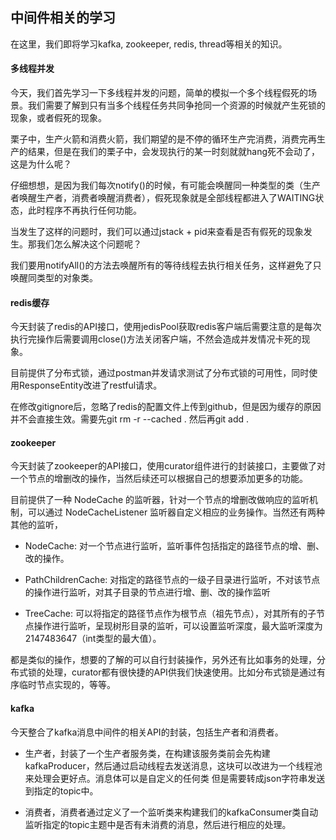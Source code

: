 ## 中间件相关的学习

在这里，我们即将学习kafka, zookeeper, redis, thread等相关的知识。

#### 多线程并发

今天，我们首先学习一下多线程并发的问题，简单的模拟一个多个线程假死的场景。我们需要了解到只有当多个线程任务共同争抢同一个资源的时候就产生死锁的现象，或者假死的现象。

栗子中，生产火箭和消费火箭，我们期望的是不停的循环生产完消费，消费完再生产的结果，但是在我们的栗子中，会发现执行的某一时刻就就hang死不会动了，这是为什么呢？

仔细想想，是因为我们每次notify()的时候，有可能会唤醒同一种类型的类（生产者唤醒生产者，消费者唤醒消费者），假死现象就是全部线程都进入了WAITING状态，此时程序不再执行任何功能。

当发生了这样的问题时，我们可以通过jstack + pid来查看是否有假死的现象发生。那我们怎么解决这个问题呢？

我们要用notifyAll()的方法去唤醒所有的等待线程去执行相关任务，这样避免了只唤醒同类型的对象类。

#### redis缓存

今天封装了redis的API接口，使用jedisPool获取redis客户端后需要注意的是每次执行完操作后需要调用close()方法关闭客户端，不然会造成并发情况卡死的现象。

目前提供了分布式锁，通过postman并发请求测试了分布式锁的可用性，同时使用ResponseEntity改进了restful请求。

在修改gitignore后，忽略了redis的配置文件上传到github，但是因为缓存的原因并不会直接生效。需要先git rm -r --cached . 然后再git add .

#### zookeeper

今天封装了zookeeper的API接口，使用curator组件进行的封装接口，主要做了对一个节点的增删改的操作，当然后续还可以根据自己的想要添加更多的功能。

目前提供了一种 NodeCache 的监听器，针对一个节点的增删改做响应的监听机制，可以通过 NodeCacheListener 监听器自定义相应的业务操作。当然还有两种其他的监听，

* NodeCache: 对一个节点进行监听，监听事件包括指定的路径节点的增、删、改的操作。

* PathChildrenCache: 对指定的路径节点的一级子目录进行监听，不对该节点的操作进行监听，对其子目录的节点进行增、删、改的操作监听

* TreeCache:  可以将指定的路径节点作为根节点（祖先节点），对其所有的子节点操作进行监听，呈现树形目录的监听，可以设置监听深度，最大监听深度为2147483647（int类型的最大值）。

都是类似的操作，想要的了解的可以自行封装操作，另外还有比如事务的处理，分布式锁的处理，curator都有很快捷的API供我们快速使用。比如分布式锁是通过有序临时节点实现的，等等。

#### kafka

今天整合了kafka消息中间件的相关API的封装，包括生产者和消费者。

* 生产者，封装了一个生产者服务类，在构建该服务类前会先构建kafkaProducer，然后通过启动线程去发送消息，这块可以改进为一个线程池来处理会更好点。消息体可以是自定义的任何类
但是需要转成json字符串发送到指定的topic中。

* 消费者，消费者通过定义了一个监听类来构建我们的kafkaConsumer类自动监听指定的topic主题中是否有未消费的消息，然后进行相应的处理。